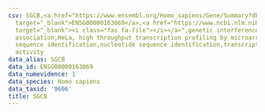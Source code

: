 ```yaml
---
csv: SGCB,<a href="https://www.ensembl.org/Homo_sapiens/Gene/Summary?db=core;g=ENSG00000163069"
  target="_blank">ENSG00000163069</a>,<a href="https://www.ncbi.nlm.nih.gov/pubmed/17216044"
  target="_blank"><i class="fas fa-file"></i></a>",genetic interference,functional
  association,HeLa, high throughput transcription profiling by microarray,nucleotide
  sequence identification,nucleotide sequence identification,transcriptional regulation,down-regulates
  activity
data_alias: SGCB
data_id: ENSG00000163069
data_numevidence: 1
data_species: Homo sapiens
data_taxid: '9606'
title: SGCB
---
```

